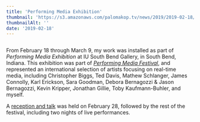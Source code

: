 ```yaml
---
title: 'Performing Media Exhibition'
thumbnail: 'https://s3.amazonaws.com/palomakop.tv/news/2019/2019-02-18/performing_media.jpg'
thumbnailAlt: ''
date: '2019-02-18'
---
```


<img alt="" loading="lazy" src="https://s3.amazonaws.com/palomakop.tv/news/2019/2019-02-18/performing_media.jpg"/>
<p>
  From February 18 through March 9, my work was installed as part of <i>Performing Media Exhibition</i> at IU South Bend Gallery, in South Bend, Indiana. This exhibition was part of <i><a href="https://www.performingmediafestival.com/" rel="noopener" target="_blank">Performing Media Festival</a></i>, and represented an international selection of artists focusing on real-time media, including Christopher Biggs, Ted Davis, Mathew Schlanger, James Connolly, Karl Erickson, Sara Goodman, Debora Bernagozzi &amp; Jason Bernagozzi, Kevin Kripper, Jonathan Gillie, Toby Kaufmann-Buhler, and myself.
  </p>
<p>
  A <a href="http://www.facebook.com/events/326256931565021/" rel="noopener" target="_blank">reception and talk</a> was held on February 28, followed by the rest of the festival, including two nights of live performances.
  </p>
